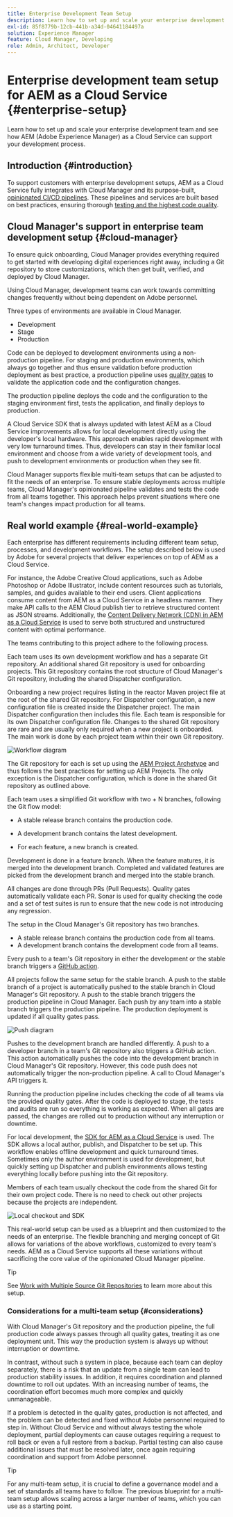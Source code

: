 ```yaml
---
title: Enterprise Development Team Setup
description: Learn how to set up and scale your enterprise development team and see how AEM as a Cloud Service can support your development process.
exl-id: 85f8779b-12cb-441b-a34d-04641184497a
solution: Experience Manager
feature: Cloud Manager, Developing
role: Admin, Architect, Developer
---
```

# Enterprise development team setup for AEM as a Cloud Service {#enterprise-setup}

Learn how to set up and scale your enterprise development team and see how AEM (Adobe Experience Manager) as a Cloud Service can support your development process.

## Introduction {#introduction}

To support customers with enterprise development setups, AEM as a Cloud Service fully integrates with Cloud Manager and its purpose-built, [opinionated CI/CD pipelines](/help/implementing/cloud-manager/configuring-pipelines/introduction-ci-cd-pipelines.md). These pipelines and services are built based on best practices, ensuring thorough [testing and the highest code quality](/help/implementing/cloud-manager/code-quality-testing.md).

## Cloud Manager's support in enterprise team development setup {#cloud-manager}

To ensure quick onboarding, Cloud Manager provides everything required to get started with developing digital experiences right away, including a Git repository to store customizations, which then get built, verified, and deployed by Cloud Manager.

Using Cloud Manager, development teams can work towards committing changes frequently without being dependent on Adobe personnel. 

Three types of environments are available in Cloud Manager.

* Development
* Stage
* Production 

Code can be deployed to development environments using a non-production pipeline. For staging and production environments, which always go together and thus ensure validation before production deployment as best practice, a production pipeline uses [quality gates](/help/implementing/cloud-manager/custom-code-quality-rules.md) to validate the application code and the configuration changes. 

The production pipeline deploys the code and the configuration to the staging environment first, tests the application, and finally deploys to production.

A Cloud Service SDK that is always updated with latest AEM as a Cloud Service improvements allows for local development directly using the developer's local hardware. This approach enables rapid development with very low turnaround times. Thus, developers can stay in their familiar local environment and choose from a wide variety of development tools, and push to development environments or production when they see fit. 

Cloud Manager supports flexible multi-team setups that can be adjusted to fit the needs of an enterprise. To ensure stable deployments across multiple teams, Cloud Manager's opinionated pipeline validates and tests the code from all teams together. This approach helps prevent situations where one team's changes impact production for all teams.

## Real world example {#real-world-example}

Each enterprise has different requirements including different team setup, processes, and development workflows. The setup described below is used by Adobe for several projects that deliver experiences on top of AEM as a Cloud Service.

For instance, the Adobe Creative Cloud applications, such as Adobe Photoshop or Adobe Illustrator, include content resources such as tutorials, samples, and guides available to their end users. Client applications consume content from AEM as a Cloud Service in a headless manner. They make API calls to the AEM Cloud publish tier to retrieve structured content as JSON streams. Additionally, the [Content Delivery Network (CDN) in AEM as a Cloud Service](/help/implementing/dispatcher/cdn.md#content-delivery) is used to serve both structured and unstructured content with optimal performance.

The teams contributing to this project adhere to the following process.

Each team uses its own development workflow and has a separate Git repository. An additional shared Git repository is used for onboarding projects. This Git repository contains the root structure of Cloud Manager's Git repository, including the shared Dispatcher configuration.

Onboarding a new project requires listing in the reactor Maven project file at the root of the shared Git repository. For Dispatcher configuration, a new configuration file is created inside the Dispatcher project. The main Dispatcher configuration then includes this file. Each team is responsible for its own Dispatcher configuration file. Changes to the shared Git repository are rare and are usually only required when a new project is onboarded. The main work is done by each project team within their own Git repository.
 
![Workflow diagram](/help/implementing/cloud-manager/assets/team-setup1.png)

The Git repository for each is set up using the [AEM Project Archetype](https://experienceleague.adobe.com/en/docs/experience-manager-core-components/using/developing/archetype/overview) and thus follows the best practices for setting up AEM Projects. The only exception is the Dispatcher configuration, which is done in the shared Git repository as outlined above.

Each team uses a simplified Git workflow with two + N branches, following the Git flow model:

* A stable release branch contains the production code.

* A development branch contains the latest development.

* For each feature, a new branch is created.

Development is done in a feature branch. When the feature matures, it is merged into the development branch. Completed and validated features are picked from the development branch and merged into the stable branch.

All changes are done through PRs (Pull Requests). Quality gates automatically validate each PR. Sonar is used for quality checking the code and a set of test suites is run to ensure that the new code is not introducing any regression.

The setup in the Cloud Manager's Git repository has two branches.

* A stable release branch contains the production code from all teams.
* A development branch contains the development code from all teams.

Every push to a team's Git repository in either the development or the stable branch triggers a [GitHub action](/help/implementing/cloud-manager/managing-code/working-with-multiple-source-git-repositories.md#managing-code).

All projects follow the same setup for the stable branch. A push to the stable branch of a project is automatically pushed to the stable branch in Cloud Manager's Git repository. A push to the stable branch triggers the production pipeline in Cloud Manager. Each push by any team into a stable branch triggers the production pipeline. The production deployment is updated if all quality gates pass.

![Push diagram](/help/implementing/cloud-manager/assets/team-setup2.png)
 
Pushes to the development branch are handled differently. A push to a developer branch in a team's Git repository also triggers a GitHub action. This action automatically pushes the code into the development branch in Cloud Manager's Git repository. However, this code push does not automatically trigger the non-production pipeline. A call to Cloud Manager's API triggers it.

Running the production pipeline includes checking the code of all teams via the provided quality gates. After the code is deployed to stage, the tests and audits are run so everything is working as expected. When all gates are passed, the changes are rolled out to production without any interruption or downtime.

For local development, the [SDK for AEM as a Cloud Service](/help/implementing/developing/introduction/aem-as-a-cloud-service-sdk.md#developing) is used. The SDK allows a local author, publish, and Dispatcher to be set up. This workflow enables offline development and quick turnaround times. Sometimes only the author environment is used for development, but quickly setting up Dispatcher and publish environments allows testing everything locally before pushing into the Git repository.

Members of each team usually checkout the code from the shared Git for their own project code. There is no need to check out other projects because the projects are independent.

![Local checkout and SDK](/help/implementing/cloud-manager/assets/team-setup3.png)
 
This real-world setup can be used as a blueprint and then customized to the needs of an enterprise. The flexible branching and merging concept of Git allows for variations of the above workflows, customized to every team's needs. AEM as a Cloud Service supports all these variations without sacrificing the core value of the opinionated Cloud Manager pipeline.

>[!TIP]
>
>See [Work with Multiple Source Git Repositories](https://experienceleague.adobe.com/en/docs/experience-manager-cloud-manager/content/managing-code/multiple-git-repos#managing-code) to learn more about this setup.

### Considerations for a multi-team setup {#considerations}

With Cloud Manager's Git repository and the production pipeline, the full production code always passes through all quality gates, treating it as one deployment unit. This way the production system is always up without interruption or downtime.

In contrast, without such a system in place, because each team can deploy separately, there is a risk that an update from a single team can lead to production stability issues. In addition, it requires coordination and planned downtime to roll out updates. With an increasing number of teams, the coordination effort becomes much more complex and quickly unmanageable.

If a problem is detected in the quality gates, production is not affected, and the problem can be detected and fixed without Adobe personnel required to step in. Without Cloud Service and without always testing the whole deployment, partial deployments can cause outages requiring a request to roll back or even a full restore from a backup. Partial testing can also cause additional issues that must be resolved later, once again requiring coordination and support from Adobe personnel.

>[!TIP]
>
>For any multi-team setup, it is crucial to define a governance model and a set of standards all teams have to follow. The previous blueprint for a multi-team setup allows scaling across a larger number of teams, which you can use as a starting point.
